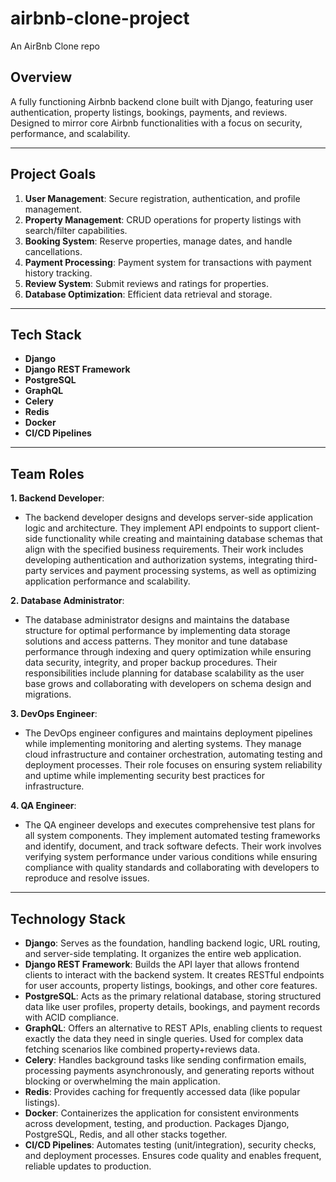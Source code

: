 # airbnb-clone-project
An AirBnb Clone repo

## Overview

A fully functioning Airbnb backend clone built with Django, featuring user authentication, property listings, bookings, payments, and reviews. Designed to mirror core Airbnb functionalities with a focus on security, performance, and scalability.

---

## Project Goals

1. **User Management**: Secure registration, authentication, and profile management.
2. **Property Management**: CRUD operations for property listings with search/filter capabilities.
3. **Booking System**: Reserve properties, manage dates, and handle cancellations.
4. **Payment Processing**: Payment system for transactions with payment history tracking.
5. **Review System**: Submit reviews and ratings for properties.
6. **Database Optimization**: Efficient data retrieval and storage.

---

## Tech Stack

- **Django**
- **Django REST Framework** 
- **PostgreSQL**
- **GraphQL**
- **Celery** 
- **Redis**
- **Docker**
- **CI/CD Pipelines**

---

## Team Roles

**1. Backend Developer**: 
   - The backend developer designs and develops server-side application logic and architecture. They implement API endpoints to support client-side functionality while creating and maintaining database schemas that align with the specified business requirements. Their work includes developing authentication and authorization systems, integrating third-party services and payment processing systems, as well as optimizing application performance and scalability.

**2. Database Administrator**:
   - The database administrator designs and maintains the database structure for optimal performance by implementing data storage solutions and access patterns. They monitor and tune database performance through indexing and query optimization while ensuring data security, integrity, and proper backup procedures. Their responsibilities include planning for database scalability as the user base grows and collaborating with developers on schema design and migrations.

**3. DevOps Engineer**:
   - The DevOps engineer configures and maintains deployment pipelines while implementing monitoring and alerting systems. They manage cloud infrastructure and container orchestration, automating testing and deployment processes. Their role focuses on ensuring system reliability and uptime while implementing security best practices for infrastructure.

**4. QA Engineer**:
   - The QA engineer develops and executes comprehensive test plans for all system components. They implement automated testing frameworks and identify, document, and track software defects. Their work involves verifying system performance under various conditions while ensuring compliance with quality standards and collaborating with developers to reproduce and resolve issues.   

   ---

## Technology Stack

   - **Django**: Serves as the foundation, handling backend    logic, URL routing, and server-side templating. It organizes the entire web application.
   - **Django REST Framework**: Builds the API layer that allows frontend clients to interact with the backend system. It creates RESTful endpoints for user accounts, property listings, bookings, and other core features. 
   - **PostgreSQL**: Acts as the primary relational database, storing structured data like user profiles, property details, bookings, and payment records with ACID compliance.
   - **GraphQL**: Offers an alternative to REST APIs, enabling clients to request exactly the data they need in single queries. Used for complex data fetching scenarios like combined property+reviews data.
   - **Celery**: Handles background tasks like sending confirmation emails, processing payments asynchronously, and generating reports without blocking or overwhelming the main application.
   - **Redis**: Provides caching for frequently accessed data (like popular listings).
   - **Docker**: Containerizes the application for consistent environments across development, testing, and production. Packages Django, PostgreSQL, Redis, and all other stacks together.
   - **CI/CD Pipelines**: Automates testing (unit/integration), security checks, and deployment processes. Ensures code quality and enables frequent, reliable updates to production.
